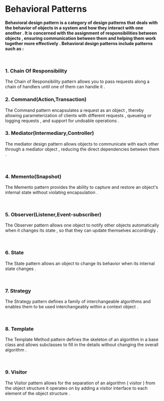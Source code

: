 # Behavioral Patterns


**Behavioral design pattern is a category of design patterns that deals with the behavior of objects in a system and how they interact with one another . It is concerned with the assignment of responsibilities between objects , ensuring communication between them and helping them work together more effectively . Behavioral design patterns include patterns such as :**


<br/>

###  1. Chain Of Responsibility



The Chain of Responsibility pattern allows you to pass requests along a chain of handlers until one of them can handle it .
<br/>

###  2. Command(Action,Transaction)


The Command pattern encapsulates a request as an object , thereby allowing parameterization of clients with different requests , queueing or logging requests , and support for undoable operations .
<br/>

###  3. Mediator(Intermediary,Controller)

The mediator design pattern allows objects to communicate with each other through a mediator object , reducing the direct dependencies between them .

<br/>

###  4. Memento(Snapshot)


The Memento pattern provides the ability to capture and restore an object's internal state without violating encapsulation .

<br/>

###  5. Observer(Listener,Event-subscriber)



The Observer pattern allows one object to notify other objects automatically when it changes its state , so that they can update themselves accordingly .

<br/>


###  6. State

The State pattern allows an object to change its behavior when its internal state changes .


<br/>



###  7. Strategy


The Strategy pattern defines a family of interchangeable algorithms and enables them to be used interchangeably within a context object .

<br/>




###  8. Template

The Template Method pattern defines the skeleton of an algorithm in a base class and allows subclasses to fill in the details without changing the overall algorithm .

<br/>





###  9. Visitor


The Visitor pattern allows for the separation of an algorithm ( visitor ) from the object structure it operates on by adding a visitor interface to each element of the object structure .



<br/>




